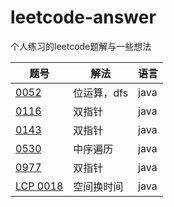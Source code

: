 # leetcode-answer
 个人练习的leetcode题解与一些想法

| 题号                                                         | 解法        | 语言 |
| ------------------------------------------------------------ | ----------- | ---- |
| [0052](https://github.com/shanjianyinxian/leetcode-answer/blob/main/java%E8%A7%A3%E6%B3%95/52.%20N%E7%9A%87%E5%90%8E%20II.md) | 位运算，dfs | java |
| [0116](https://github.com/shanjianyinxian/leetcode-answer/blob/main/java%E8%A7%A3%E6%B3%95/116.%20%E5%A1%AB%E5%85%85%E6%AF%8F%E4%B8%AA%E8%8A%82%E7%82%B9%E7%9A%84%E4%B8%8B%E4%B8%80%E4%B8%AA%E5%8F%B3%E4%BE%A7%E8%8A%82%E7%82%B9%E6%8C%87%E9%92%88.md) | 双指针      | java |
| [0143](https://github.com/shanjianyinxian/leetcode-answer/blob/main/java%E8%A7%A3%E6%B3%95/143.%20%E9%87%8D%E6%8E%92%E9%93%BE%E8%A1%A8.md) | 双指针      | java |
| [0530](https://github.com/shanjianyinxian/leetcode-answer/blob/main/java%E8%A7%A3%E6%B3%95/530.%20%E4%BA%8C%E5%8F%89%E6%90%9C%E7%B4%A2%E6%A0%91%E7%9A%84%E6%9C%80%E5%B0%8F%E7%BB%9D%E5%AF%B9%E5%B7%AE.md) | 中序遍历    | java |
| [0977](https://github.com/shanjianyinxian/leetcode-answer/blob/main/java%E8%A7%A3%E6%B3%95/977.%20%E6%9C%89%E5%BA%8F%E6%95%B0%E7%BB%84%E7%9A%84%E5%B9%B3%E6%96%B9.md) | 双指针      | java |
| [LCP 0018](https://github.com/shanjianyinxian/leetcode-answer/blob/main/java%E8%A7%A3%E6%B3%95/LCP%2018.%20%E6%97%A9%E9%A4%90%E7%BB%84%E5%90%88.md) | 空间换时间  | java |

